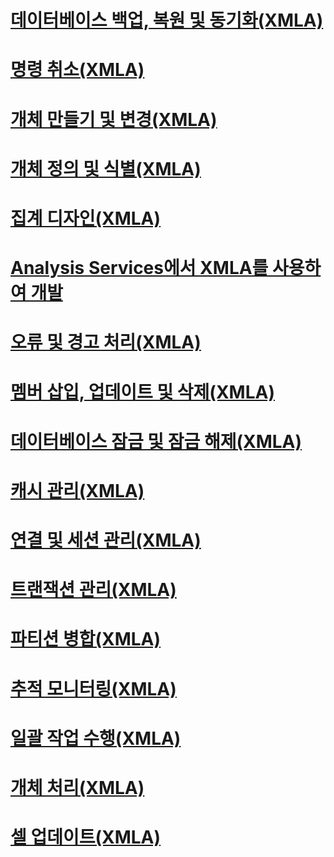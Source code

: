 # [데이터베이스 백업, 복원 및 동기화(XMLA)](backing-up-restoring-and-synchronizing-databases-xmla.md)
# [명령 취소(XMLA)](canceling-commands-xmla.md)
# [개체 만들기 및 변경(XMLA)](creating-and-altering-objects-xmla.md)
# [개체 정의 및 식별(XMLA)](defining-and-identifying-objects-xmla.md)
# [집계 디자인(XMLA)](designing-aggregations-xmla.md)
# [Analysis Services에서 XMLA를 사용하여 개발](developing-with-xmla-in-analysis-services.md)
# [오류 및 경고 처리(XMLA)](handling-errors-and-warnings-xmla.md)
# [멤버 삽입, 업데이트 및 삭제(XMLA)](inserting-updating-and-dropping-members-xmla.md)
# [데이터베이스 잠금 및 잠금 해제(XMLA)](locking-and-unlocking-databases-xmla.md)
# [캐시 관리(XMLA)](managing-caches-xmla.md)
# [연결 및 세션 관리(XMLA)](managing-connections-and-sessions-xmla.md)
# [트랜잭션 관리(XMLA)](managing-transactions-xmla.md)
# [파티션 병합(XMLA)](merging-partitions-xmla.md)
# [추적 모니터링(XMLA)](monitoring-traces-xmla.md)
# [일괄 작업 수행(XMLA)](performing-batch-operations-xmla.md)
# [개체 처리(XMLA)](processing-objects-xmla.md)
# [셀 업데이트(XMLA)](updating-cells-xmla.md)
